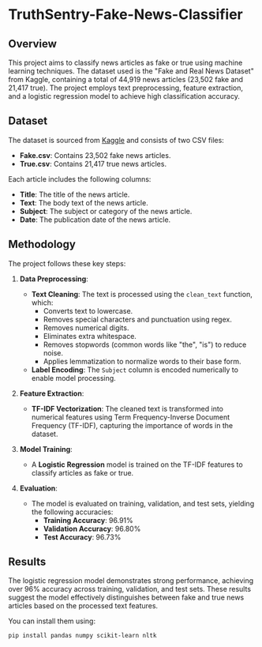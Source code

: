 # TruthSentry-Fake-News-Classifier

## Overview
This project aims to classify news articles as fake or true using machine learning techniques. The dataset used is the "Fake and Real News Dataset" from Kaggle, containing a total of 44,919 news articles (23,502 fake and 21,417 true). The project employs text preprocessing, feature extraction, and a logistic regression model to achieve high classification accuracy.

## Dataset
The dataset is sourced from [Kaggle](https://www.kaggle.com/datasets/clmentbisaillon/fake-and-real-news-dataset) and consists of two CSV files:
- **Fake.csv**: Contains 23,502 fake news articles.
- **True.csv**: Contains 21,417 true news articles.

Each article includes the following columns:
- **Title**: The title of the news article.
- **Text**: The body text of the news article.
- **Subject**: The subject or category of the news article.
- **Date**: The publication date of the news article.

## Methodology
The project follows these key steps:

1. **Data Preprocessing**:
   - **Text Cleaning**: The text is processed using the `clean_text` function, which:
     - Converts text to lowercase.
     - Removes special characters and punctuation using regex.
     - Removes numerical digits.
     - Eliminates extra whitespace.
     - Removes stopwords (common words like "the", "is") to reduce noise.
     - Applies lemmatization to normalize words to their base form.
   - **Label Encoding**: The `Subject` column is encoded numerically to enable model processing.
   
2. **Feature Extraction**:
   - **TF-IDF Vectorization**: The cleaned text is transformed into numerical features using Term Frequency-Inverse Document Frequency (TF-IDF), capturing the importance of words in the dataset.

3. **Model Training**:
   - A **Logistic Regression** model is trained on the TF-IDF features to classify articles as fake or true.

4. **Evaluation**:
   - The model is evaluated on training, validation, and test sets, yielding the following accuracies:
     - **Training Accuracy**: 96.91%
     - **Validation Accuracy**: 96.80%
     - **Test Accuracy**: 96.73%

## Results
The logistic regression model demonstrates strong performance, achieving over 96% accuracy across training, validation, and test sets. These results suggest the model effectively distinguishes between fake and true news articles based on the processed text features.



You can install them using:
```bash
pip install pandas numpy scikit-learn nltk
